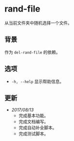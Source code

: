 # rand-file

从当前文件夹中随机选择一个文件。

## 背景

作为 `del-rand-file` 的依赖。

## 选项

* `-h, --help` 显示帮助信息。

## 更新

* _2017/08/13_
  * 完成基本功能。
  * 完成文档编写。
  * 完成自动补全脚本。
  * 完成测试脚本。
